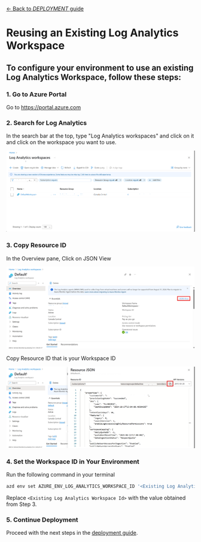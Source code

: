 [← Back to *DEPLOYMENT* guide](../documents/DeploymentGuide.md)

# Reusing an Existing Log Analytics Workspace
To configure your environment to use an existing Log Analytics Workspace, follow these steps:
---
### 1. Go to Azure Portal
Go to https://portal.azure.com

### 2. Search for Log Analytics
In the search bar at the top, type "Log Analytics workspaces" and click on it and click on the workspace you want to use.

![alt text](../documents/Images/re_use_log/logAnalyticsList.png)

### 3. Copy Resource ID
In the Overview pane, Click on JSON View

![alt text](../documents/Images/re_use_log/logAnalytics.png)

Copy Resource ID that is your Workspace ID

![alt text](../documents/Images/re_use_log/logAnalyticsJson.png)

### 4. Set the Workspace ID in Your Environment
Run the following command in your terminal
```bash
azd env set AZURE_ENV_LOG_ANALYTICS_WORKSPACE_ID '<Existing Log Analytics Workspace Id>'
```
Replace `<Existing Log Analytics Workspace Id>` with the value   obtained from Step 3.

### 5. Continue Deployment
Proceed with the next steps in the [deployment guide](../documents/DeploymentGuide.md).
